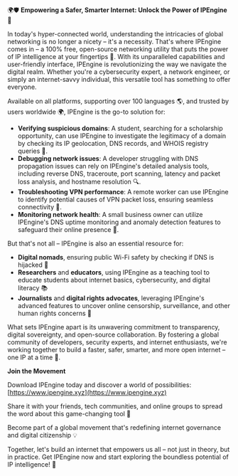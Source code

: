 🌍🛡️ **Empowering a Safer, Smarter Internet: Unlock the Power of IPEngine** 🚀

In today's hyper-connected world, understanding the intricacies of global networking is no longer a nicety – it's a necessity. That's where IPEngine comes in – a 100% free, open-source networking utility that puts the power of IP intelligence at your fingertips 📡. With its unparalleled capabilities and user-friendly interface, IPEngine is revolutionizing the way we navigate the digital realm. Whether you're a cybersecurity expert, a network engineer, or simply an internet-savvy individual, this versatile tool has something to offer everyone.

Available on all platforms, supporting over 100 languages 🌎, and trusted by users worldwide 🌍, IPEngine is the go-to solution for:

* **Verifying suspicious domains**: A student, searching for a scholarship opportunity, can use IPEngine to investigate the legitimacy of a domain by checking its IP geolocation, DNS records, and WHOIS registry queries 🔑.
* **Debugging network issues**: A developer struggling with DNS propagation issues can rely on IPEngine's detailed analysis tools, including reverse DNS, traceroute, port scanning, latency and packet loss analysis, and hostname resolution 🔍.
* **Troubleshooting VPN performance**: A remote worker can use IPEngine to identify potential causes of VPN packet loss, ensuring seamless connectivity 📡.
* **Monitoring network health**: A small business owner can utilize IPEngine's DNS uptime monitoring and anomaly detection features to safeguard their online presence 👥.

But that's not all – IPEngine is also an essential resource for:

* **Digital nomads**, ensuring public Wi-Fi safety by checking if DNS is hijacked 📲
* **Researchers** and **educators**, using IPEngine as a teaching tool to educate students about internet basics, cybersecurity, and digital literacy 📚
* **Journalists** and **digital rights advocates**, leveraging IPEngine's advanced features to uncover online censorship, surveillance, and other human rights concerns 📰

What sets IPEngine apart is its unwavering commitment to transparency, digital sovereignty, and open-source collaboration. By fostering a global community of developers, security experts, and internet enthusiasts, we're working together to build a faster, safer, smarter, and more open internet – one IP at a time 🔗.

**Join the Movement**

Download IPEngine today and discover a world of possibilities: [https://www.ipengine.xyz](https://www.ipengine.xyz)

Share it with your friends, tech communities, and online groups to spread the word about this game-changing tool 🤝

Become part of a global movement that's redefining internet governance and digital citizenship 💡

Together, let's build an internet that empowers us all – not just in theory, but in practice. Get IPEngine now and start exploring the boundless potential of IP intelligence! 🔗